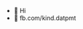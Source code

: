 - 👋 Hi
- 👀 fb.com/kind.datpmt

<!---
datpmt/datpmt is a ✨ special ✨ repository because its `README.md` (this file) appears on your GitHub profile.
You can click the Preview link to take a look at your changes.
--->

